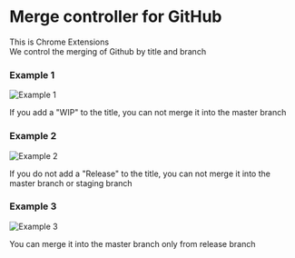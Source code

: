 # Merge controller for GitHub

This is Chrome Extensions  
We control the merging of Github by title and branch

### Example 1

![Example 1](https://raw.githubusercontent.com/casmb200/images/master/example1.png "Example-1")

If you add a "WIP" to the title, you can not merge it into the master branch

### Example 2

![Example 2](https://raw.githubusercontent.com/casmb200/images/master/example2.png "Example-2")

If you do not add a "Release" to the title, you can not merge it into the master branch or staging branch

### Example 3

![Example 3](https://raw.githubusercontent.com/casmb200/images/master/example3.png "Example-3")

You can merge it into the master branch only from release branch
